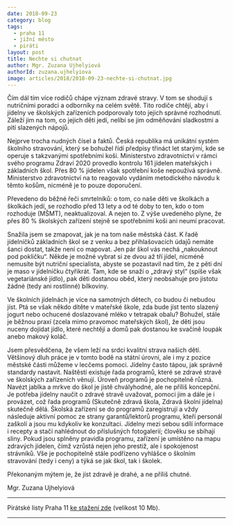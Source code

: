```yaml
---
date: 2018-09-23
category: blog
tags:
  - praha 11
  - jižní město
  - piráti
layout: post
title: Nechte si chutnat
author: Mgr. Zuzana Ujhelyiová
authorId: zuzana.ujhelyiova
image: articles/2018/2018-09-23-nechte-si-chutnat.jpg
---
```


Čím dál tím více rodičů chápe význam zdravé stravy. V tom se shodují s nutričními poradci a odborníky na celém světě. Tito rodiče chtějí, aby i jídelny ve školských zařízeních podporovaly toto jejich správné rozhodnutí. Záleží jim na tom, co jejich děti jedí, nelíbí se jim odměňování sladkostmi a pití slazených nápojů.

Nejprve trocha nudných čísel a faktů. Česká republika má unikátní systém školního stravování, který se bohužel řídí předpisy třináct let starými, kde se operuje s takzvanými spotřebními koši. Ministerstvo zdravotnictví v rámci svého programu Zdraví 2020 provedlo kontrolu 161 jídelen mateřských i základních škol. Přes 80 % jídelen však spotřební koše nepoužívá správně. Ministerstvo zdravotnictví na to reagovalo vydáním metodického návodu k těmto košům, nicméně je to pouze doporučení.

Převedeno do běžné řeči smrtelníků: o tom, co naše děti ve školkách a školkách jedí, se rozhodlo před 13 lety a od té doby to ten, kdo o tom rozhoduje (MŠMT), neaktualizoval. A nejen to. Z výše uvedeného plyne, že přes 80 % školských zařízení stejně se spotřebními koši ani neumí pracovat.

Snažila jsem se zmapovat, jak je na tom naše městská část. K řadě jídelníčků základních škol se z venku a bez přihlašovacích údajů nemáte šanci dostat, takže není co mapovat. Jen pár škol vás nechá „nakouknout pod pokličku“. Někde je možné vybrat si ze dvou až tří jídel, nicméně nemusíte být nutriční specialista, abyste se pozastavil nad tím, že z pěti dní je maso v jídelníčku čtyřikrát. Tam, kde se snaží o „zdravý styl“ (spíše však vegetariánské jídlo), pak děti dostanou oběd, který neobsahuje pro jistotu žádné (tedy ani rostlinné) bílkoviny.

Ve školních jídelnách je více na samotných dětech, co budou či nebudou jíst. Ptá se však někdo dítěte v mateřské škole, zda bude jíst tento slazený jogurt nebo ochucené doslazované mléko v tetrapak obalu? Bohužel, stále je běžnou praxí (zcela mimo pravomoc mateřských škol), 
že děti jsou nuceny dojídat jídlo, které nechtějí a domů pak dostanou ke svačině loupák anebo makový koláč.

Jsem přesvědčena, že všem leží na srdci kvalitní strava našich dětí. Většinový dluh práce je v tomto bodě na státní úrovni, ale i my z pozice městské části můžeme v lecčems pomoci. Jídelny často tápou, jak správně standardy nastavit. Naštěstí existuje řada programů, které se zdravé stravě ve školských zařízeních věnují. Úroveň programů je pochopitelně různá. Navézt jablka a mrkve do škol je jistě chvályhodné, ale ne příliš koncepční. Je potřeba jídelny naučit o zdravé stravě uvažovat, pomoci jim a dále je i provázet, což řada programů (Skutečně zdravá škola, Zdravá školní jídelna) skutečně dělá. Školská zařízení se do programů zaregistrují a vždy následuje aktivní pomoc ze strany garantů/lektorů programu, kteří personál zaškolí a jsou mu kdykoliv ke konzultaci. Jídelny mezi sebou sdílí informace i recepty a stačí nahlédnout do příslušných fotogalerií; člověku se sbíhají sliny. Pokud jsou splněny pravidla programu, zařízení je umístěno na mapu zdravých jídelen, čímž vzrůstá nejen jeho prestiž, ale i spokojenost strávníků. Vše je pochopitelně stále podřízeno vyhlášce o školním stravování (tedy i ceny) a týká se jak škol, tak i školek.

Překonaným mýtem je, že jíst zdravě je drahé, a ne příliš chutné.

Mgr. Zuzana Ujhelyiová



---

Pirátské listy Praha 11 [ke stažení zde](/assets/pdf/2018-07-10-praha-11.pdf) (velikost 10 Mb).

- - -
